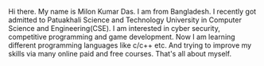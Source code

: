 Hi there. My name is Milon Kumar Das. I am from Bangladesh. I recently got admitted to Patuakhali Science and Technology University in Computer Science and Engineering(CSE). I am interested in cyber security, competitive programming and game development. Now I am learning different programming languages like c/c++ etc. And trying to improve my skills via many online paid and free courses. That's all about myself.
